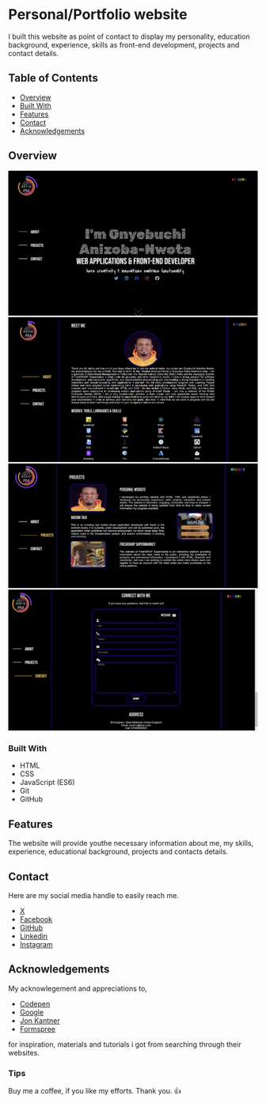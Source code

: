 # Personal/Portfolio website 

I built this website as point of contact to display my personality, education background, experience, skills as front-end development, projects and contact details.

## Table of Contents

- [Overview](#overview)
- [Built With](#built-with)
- [Features](#features)
- [Contact](#contact)
- [Acknowledgements](#acknowledgements)

## Overview

![welcome page](assets/imgs/welcomepage.jpg)
![about me section](assets/imgs/aboutpage.jpg)
![project section](assets/imgs/projectpage.jpg)
![contact details](assets/imgs/contactpage.jpg)

### Built With

* HTML
* CSS
* JavaScript (ES6)
* Git
* GitHub

## Features

The website will provide youthe necessary information about me, my skills, experience, educational background, projects and contacts details.

## Contact

Here are my social media handle to easily reach me.

- [X](https://x.com/oanizobanwota)
- [Facebook](https://www.facebook.com/oanizobanwota)
- [GitHub](https://github.com/oanizobanwota)
- [Linkedin](https://www.linkedin.com/in/onyebuchi-anizoba-nwota)
- [Instagram](https://www.instagram.com/anizobanwota)

## Acknowledgements

My acknowlegement and appreciations to,

- [Codepen](https://codepen.io/)
- [Google](https://www.google.com/)
- [Jon Kantner](https://speckyboy.com/progress-bars-css-javascript/)
- [Formspree](https://formspree.io/)

for inspiration, materials and tutorials i got from searching through their websites.

### Tips
Buy me a coffee, if you like my efforts. 
Thank you. :thumbsup:


